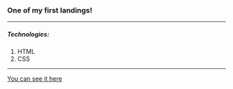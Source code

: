### One of my first landings!

---
##### Technologies:

1. HTML
2. CSS

---
[You can see it here](https://stan0men.github.io/Olenka_landing/)
